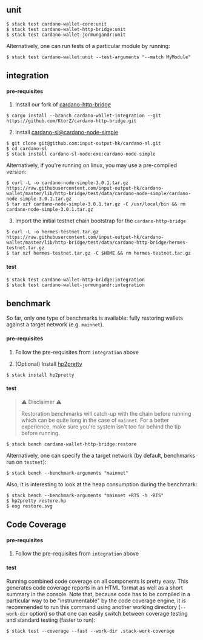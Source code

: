 ## unit

```
$ stack test cardano-wallet-core:unit
$ stack test cardano-wallet-http-bridge:unit
$ stack test cardano-wallet-jormungandr:unit
```

Alternatively, one can run tests of a particular module by running:

```
$ stack test cardano-wallet:unit --test-arguments "--match MyModule"
```

## integration

#### pre-requisites

1. Install our fork of [cardano-http-bridge](https://github.com/KtorZ/cardano-http-bridge)

```
$ cargo install --branch cardano-wallet-integration --git https://github.com/KtorZ/cardano-http-bridge.git
```

2. Install [cardano-sl@cardano-node-simple](https://github.com/input-output-hk/cardano-sl)

```
$ git clone git@github.com:input-output-hk/cardano-sl.git
$ cd cardano-sl
$ stack install cardano-sl-node:exe:cardano-node-simple
```

Alternatively, if you're running on linux, you may use a pre-compiled version:

```
$ curl -L -o cardano-node-simple-3.0.1.tar.gz https://raw.githubusercontent.com/input-output-hk/cardano-wallet/master/lib/http-bridge/test/data/cardano-node-simple/cardano-node-simple-3.0.1.tar.gz
$ tar xzf cardano-node-simple-3.0.1.tar.gz -C /usr/local/bin && rm cardano-node-simple-3.0.1.tar.gz
```

3. Import the initial testnet chain bootstrap for the `cardano-http-bridge`

```
$ curl -L -o hermes-testnet.tar.gz https://raw.githubusercontent.com/input-output-hk/cardano-wallet/master/lib/http-bridge/test/data/cardano-http-bridge/hermes-testnet.tar.gz
$ tar xzf hermes-testnet.tar.gz -C $HOME && rm hermes-testnet.tar.gz
```

#### test

```
$ stack test cardano-wallet-http-bridge:integration
$ stack test cardano-wallet-jormungandr:integration
```

## benchmark

So far, only one type of benchmarks is available: fully restoring wallets
against a target network (e.g. `mainnet`).

#### pre-requisites

1. Follow the pre-requisites from `integration` above

2. (Optional) Install [hp2pretty](https://www.stackage.org/nightly-2019-03-25/package/hp2pretty-0.9)

```
$ stack install hp2pretty
```

#### test

> :warning: Disclaimer :warning: 
>
> Restoration benchmarks will catch-up with the chain before running which can be
> quite long in the case of `mainnet`. For a better experience, make sure you're 
> system isn't too far behind the tip before running.

```
$ stack bench cardano-wallet-http-bridge:restore
```

Alternatively, one can specify the a target network (by default, benchmarks run on `testnet`):

```
$ stack bench --benchmark-arguments "mainnet"
```

Also, it is interesting to look at the heap consumption during the benchmark:

```
$ stack bench --benchmark-arguments "mainnet +RTS -h -RTS"
$ hp2pretty restore.hp
$ eog restore.svg
```

## Code Coverage

#### pre-requisites

1. Follow the pre-requisites from `integration` above

#### test

Running combined code coverage on all components is pretty easy. This generates code coverage reports in an HTML format as well as a short summary in the console. Note that, because code has to be compiled in a particular way to be "instrumentable" by the code coverage engine, it is recommended to run this command using another working directory (`--work-dir` option) so that one can easily switch between coverage testing and standard testing (faster to run):

```
$ stack test --coverage --fast --work-dir .stack-work-coverage
```